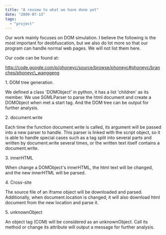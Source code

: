 ```yaml
---
title: "A review to what we have done yet"
date: "2009-07-13"
tags: 
  - "project"
---
```


Our work mainly focuses on DOM simulation. I believe the following is the most important for deobfuscation, but we also do lot more so that our program can handle normal web pages. We will not list them here.

  

Our code can be found at:

  

http://code.google.com/p/phoneyc/source/browse/phoneyc#phoneyc/branches/phoneyc\_wanggeng

  

1\. DOM tree generation.

  

We defined a class 'DOMObject' in python, it has a list 'children' as its member. We use SGMLParser to parse the html document and create a DOMObject when met a start tag. And the DOM tree can be output for further analysis.

  

2\. document.write

  

Each time the function document.write is called, its argument will be passed into a new parser to handle. This parser is linked with the script object, so it is able to handle special cases such as a tag split into several parts and written by document.write several times, or the written text itself contains a document.write.

  

3\. innerHTML

  

When change a DOMObject's innerHTML, the html text will be changed, and the new innerHTML will be parsed.

  

4\. Cross-site

  

The source file of an iframe object will be downloaded and parsed. Additionally, when document.location is changed, it will also download html document from the new location and parse it.

  

5\. unknownObject

  

An object tag (COM) will be considered as an unknownObject. Call its method or change its attribute will output a message for further analysis.
